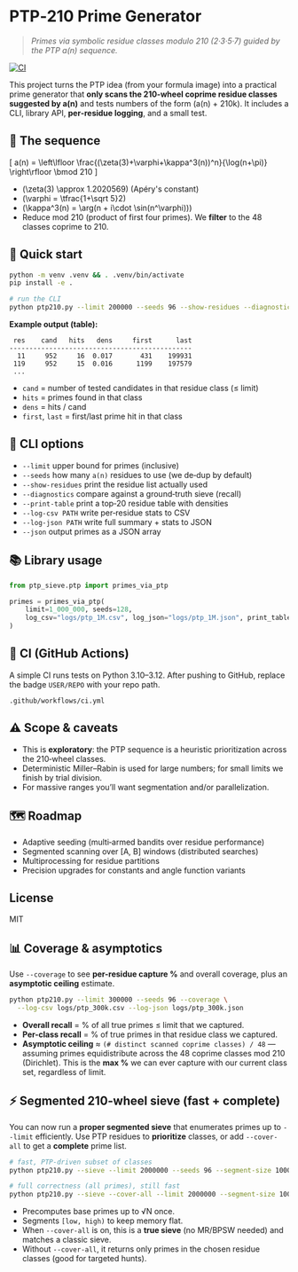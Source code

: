 
# PTP‑210 Prime Generator

> _Primes via symbolic residue classes modulo 210 (2·3·5·7) guided by the PTP a(n) sequence._

[![CI](https://img.shields.io/github/actions/workflow/status/USER/REPO/ci.yml?branch=main)](https://github.com/USER/REPO/actions)

This project turns the PTP idea (from your formula image) into a practical prime generator that
**only scans the 210‑wheel coprime residue classes suggested by a(n)** and tests numbers of the form
\(a(n) + 210k\). It includes a CLI, library API, **per‑residue logging**, and a small test.

## 📐 The sequence

\[ a(n) = \left\lfloor \frac{(\zeta(3)+\varphi+\kappa^3(n))^n}{\log(n+\pi)} \right\rfloor \bmod 210 \]

- \(\zeta(3) \approx 1.2020569\) (Apéry's constant)  
- \(\varphi = \tfrac{1+\sqrt 5}2\)  
- \(\kappa^3(n) = \arg(n + i\cdot \sin(n^\varphi))\)  
- Reduce mod 210 (product of first four primes). We **filter** to the 48 classes coprime to 210.

## 🚀 Quick start

```bash
python -m venv .venv && . .venv/bin/activate
pip install -e .

# run the CLI
python ptp210.py --limit 200000 --seeds 96 --show-residues --diagnostics --print-table                  --log-csv logs/ptp_200k.csv --log-json logs/ptp_200k.json
```

**Example output (table):**
```
 res    cand   hits   dens     first      last
----------------------------------------------
  11     952     16  0.017       431    199931
 119     952     15  0.016      1199    197579
 ...
```

- `cand` = number of tested candidates in that residue class (≤ limit)  
- `hits` = primes found in that class  
- `dens` = hits / cand  
- `first`, `last` = first/last prime hit in that class

## 🔧 CLI options

- `--limit` upper bound for primes (inclusive)  
- `--seeds` how many `a(n)` residues to use (we de‑dup by default)  
- `--show-residues` print the residue list actually used  
- `--diagnostics` compare against a ground‑truth sieve (recall)  
- `--print-table` print a top‑20 residue table with densities  
- `--log-csv PATH` write per‑residue stats to CSV  
- `--log-json PATH` write full summary + stats to JSON  
- `--json` output primes as a JSON array

## 📚 Library usage

```python
from ptp_sieve.ptp import primes_via_ptp

primes = primes_via_ptp(
    limit=1_000_000, seeds=128,
    log_csv="logs/ptp_1M.csv", log_json="logs/ptp_1M.json", print_table=True
)
```

## 🧪 CI (GitHub Actions)

A simple CI runs tests on Python 3.10–3.12. After pushing to GitHub, replace the badge `USER/REPO` with your repo path.

```
.github/workflows/ci.yml
```

## ⚠️ Scope & caveats

- This is **exploratory**: the PTP sequence is a heuristic prioritization across the 210‑wheel classes.
- Deterministic Miller–Rabin is used for large numbers; for small limits we finish by trial division.
- For massive ranges you’ll want segmentation and/or parallelization.

## 🗺️ Roadmap

- Adaptive seeding (multi‑armed bandits over residue performance)  
- Segmented scanning over [A, B] windows (distributed searches)  
- Multiprocessing for residue partitions  
- Precision upgrades for constants and angle function variants

## License

MIT


## 📊 Coverage & asymptotics

Use `--coverage` to see **per-residue capture %** and overall coverage, plus an **asymptotic ceiling** estimate.

```bash
python ptp210.py --limit 300000 --seeds 96 --coverage \
  --log-csv logs/ptp_300k.csv --log-json logs/ptp_300k.json
```

- **Overall recall** = % of all true primes ≤ limit that we captured.  
- **Per-class recall** = % of true primes in that residue class we captured.  
- **Asymptotic ceiling** ≈ `(# distinct scanned coprime classes) / 48` — assuming primes equidistribute across the 48 coprime classes mod 210 (Dirichlet). This is the **max %** we can ever capture with our current class set, regardless of limit.


## ⚡ Segmented 210-wheel sieve (fast + complete)

You can now run a **proper segmented sieve** that enumerates primes up to `--limit` efficiently.
Use PTP residues to **prioritize** classes, or add `--cover-all` to get a **complete** prime list.

```bash
# fast, PTP-driven subset of classes
python ptp210.py --sieve --limit 2000000 --seeds 96 --segment-size 1000000

# full correctness (all primes), still fast
python ptp210.py --sieve --cover-all --limit 2000000 --segment-size 1000000
```

- Precomputes base primes up to √N once.
- Segments `[low, high)` to keep memory flat.
- When `--cover-all` is on, this is a **true sieve** (no MR/BPSW needed) and matches a classic sieve.
- Without `--cover-all`, it returns only primes in the chosen residue classes (good for targeted hunts).

